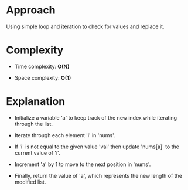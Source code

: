 # Approach

Using simple loop and iteration to check for values and replace it.

# Complexity

- Time complexity: **O(N)**

- Space complexity: **O(1)**

# Explanation

- Initialize a variable 'a' to keep track of the new index while iterating through the list.

- Iterate through each element 'i' in 'nums'.

- If 'i' is not equal to the given value 'val' then update 'nums[a]' to the current value of 'i'.

- Increment 'a' by 1 to move to the next position in 'nums'.

- Finally, return the value of 'a', which represents the new length of the modified list.
